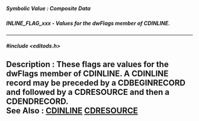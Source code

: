 ##### Symbolic Value : Composite Data
##### INLINE_FLAG_xxx - Values for the dwFlags member of CDINLINE. 
---
##### #include <editods.h>
**Description :**
These flags are values for the dwFlags member of CDINLINE.  A CDINLINE record 
may be preceded by a CDBEGINRECORD and followed by a CDRESOURCE and then a 
CDENDRECORD.  
**See Also :**
[CDINLINE](D:/md_files/CDINLINE.md)
[CDRESOURCE](D:/md_files/CDRESOURCE.md)
---
